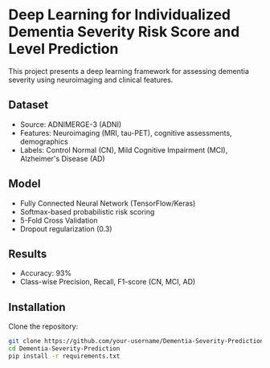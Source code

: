 # Deep Learning for Individualized Dementia Severity Risk Score and Level Prediction

This project presents a deep learning framework for assessing dementia severity using neuroimaging and clinical features.

## Dataset
- Source: ADNIMERGE-3 (ADNI)
- Features: Neuroimaging (MRI, tau-PET), cognitive assessments, demographics
- Labels: Control Normal (CN), Mild Cognitive Impairment (MCI), Alzheimer's Disease (AD)

## Model
- Fully Connected Neural Network (TensorFlow/Keras)
- Softmax-based probabilistic risk scoring
- 5-Fold Cross Validation
- Dropout regularization (0.3)

## Results
- Accuracy: 93%
- Class-wise Precision, Recall, F1-score (CN, MCI, AD)

## Installation
Clone the repository:
```bash
git clone https://github.com/your-username/Dementia-Severity-Prediction.git
cd Dementia-Severity-Prediction
pip install -r requirements.txt
